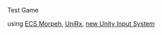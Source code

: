 Test Game 

using [ECS Morpeh](https://github.com/scellecs/morpeh), [UniRx](https://github.com/neuecc/UniRx), [new Unity Input System](https://github.com/Unity-Technologies/InputSystem)
